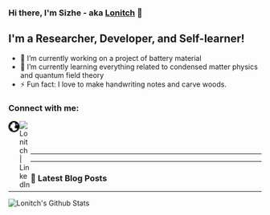 ### Hi there, I'm Sizhe - aka [Lonitch][website] 👋

## I'm a Researcher, Developer, and Self-learner!
- 🔭 I’m currently working on a project of battery material
- 🌱 I’m currently learning everything related to condensed matter physics and quantum field theory
- ⚡ Fun fact: I love to make handwriting notes and carve woods.

### Connect with me:

[<img align="left" alt="Lonitch.com" width="22px" src="https://raw.githubusercontent.com/iconic/open-iconic/master/svg/globe.svg" />][website]
[<img align="left" alt="Lonitch | LinkedIn" width="22px" src="https://cdn.jsdelivr.net/npm/simple-icons@v3/icons/linkedin.svg" />][linkedin]

<br />

<br />
<br />

---

---

### 📕 Latest Blog Posts
<!-- BLOG-POST-LIST:START -->
<!-- BLOG-POST-LIST:END -->

---

<img align="left" alt="Lonitch's Github Stats" src="https://github-readme-stats.vercel.app/api?username=Lonitch&show_icons=true&hide_border=true&theme=synthwave" />

[website]: https://lonitch.github.io/
[linkedin]: https://linkedin.com/in/sizhe-liu
